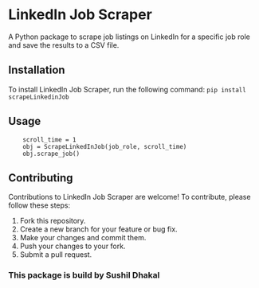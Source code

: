
# LinkedIn Job Scraper

A Python package to scrape job listings on LinkedIn for a specific job role and save the results to a CSV file.

## Installation 

To install LinkedIn Job Scraper, run the following command:
```pip install scrapeLinkedinJob```

## Usage

``` job_role = "Machine Learning Engineer"
    scroll_time = 1
    obj = ScrapeLinkedInJob(job_role, scroll_time)
    obj.scrape_job()
```

## Contributing
Contributions to LinkedIn Job Scraper are welcome! To contribute, please follow these steps:

1. Fork this repository.
2. Create a new branch for your feature or bug fix.
3. Make your changes and commit them.
4. Push your changes to your fork.
5. Submit a pull request.

### This package is build by Sushil Dhakal
